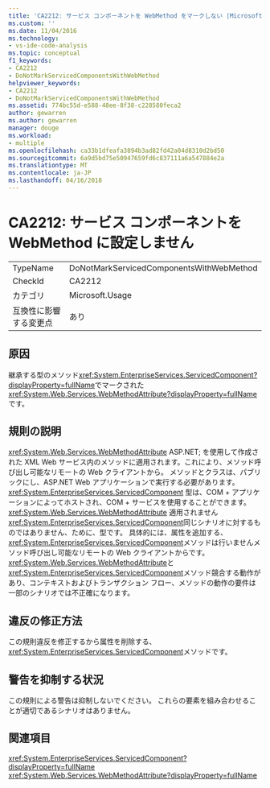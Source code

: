 ```yaml
---
title: 'CA2212: サービス コンポーネントを WebMethod をマークしない |Microsoft ドキュメント'
ms.custom: ''
ms.date: 11/04/2016
ms.technology:
- vs-ide-code-analysis
ms.topic: conceptual
f1_keywords:
- CA2212
- DoNotMarkServicedComponentsWithWebMethod
helpviewer_keywords:
- CA2212
- DoNotMarkServicedComponentsWithWebMethod
ms.assetid: 774bc55d-e588-48ee-8f38-c228580feca2
author: gewarren
ms.author: gewarren
manager: douge
ms.workload:
- multiple
ms.openlocfilehash: ca33b1dfeafa3894b3ad82fd42a04d8310d2bd50
ms.sourcegitcommit: 6a9d5bd75e50947659fd6c837111a6a547884e2a
ms.translationtype: MT
ms.contentlocale: ja-JP
ms.lasthandoff: 04/16/2018
---
```

# <a name="ca2212-do-not-mark-serviced-components-with-webmethod"></a>CA2212: サービス コンポーネントを WebMethod に設定しません
|||  
|-|-|  
|TypeName|DoNotMarkServicedComponentsWithWebMethod|  
|CheckId|CA2212|  
|カテゴリ|Microsoft.Usage|  
|互換性に影響する変更点|あり|  
  
## <a name="cause"></a>原因  
 継承する型のメソッド<xref:System.EnterpriseServices.ServicedComponent?displayProperty=fullName>でマークされた<xref:System.Web.Services.WebMethodAttribute?displayProperty=fullName>です。  
  
## <a name="rule-description"></a>規則の説明  
 <xref:System.Web.Services.WebMethodAttribute> ASP.NET; を使用して作成された XML Web サービス内のメソッドに適用されます。これにより、メソッド呼び出し可能なリモートの Web クライアントから。 メソッドとクラスは、パブリックにし、ASP.NET Web アプリケーションで実行する必要があります。 <xref:System.EnterpriseServices.ServicedComponent> 型は、COM + アプリケーションによってホストされ、COM + サービスを使用することができます。 <xref:System.Web.Services.WebMethodAttribute> 適用されません<xref:System.EnterpriseServices.ServicedComponent>同じシナリオに対するものではありません、ために、型です。 具体的には、属性を追加する、<xref:System.EnterpriseServices.ServicedComponent>メソッドは行いませんメソッド呼び出し可能なリモートの Web クライアントからです。 <xref:System.Web.Services.WebMethodAttribute>と<xref:System.EnterpriseServices.ServicedComponent>メソッド競合する動作があり、コンテキストおよびトランザクション フロー、メソッドの動作の要件は一部のシナリオでは不正確になります。  
  
## <a name="how-to-fix-violations"></a>違反の修正方法  
 この規則違反を修正するから属性を削除する、<xref:System.EnterpriseServices.ServicedComponent>メソッドです。  
  
## <a name="when-to-suppress-warnings"></a>警告を抑制する状況  
 この規則による警告は抑制しないでください。 これらの要素を組み合わせることが適切であるシナリオはありません。  
  
## <a name="see-also"></a>関連項目  
 <xref:System.EnterpriseServices.ServicedComponent?displayProperty=fullName>   
 <xref:System.Web.Services.WebMethodAttribute?displayProperty=fullName>